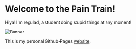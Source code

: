 # Welcome to the Pain Train!
Hiya! I'm regulad, a student doing stupid things at any moment! 

![Banner](https://i.imgur.com/kIRjNAr.jpg)

This is my personal Github-Pages [website](https://www.regulad.xyz/).
